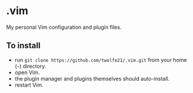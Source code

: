 # .vim

My personal Vim configuration and plugin files.

## To install

- run `git clone https://github.com/twolfe21/.vim.git` from your home (`~`) directory.
- open Vim.
- the plugin manager and plugins themselves should auto-install.
- restart Vim.
